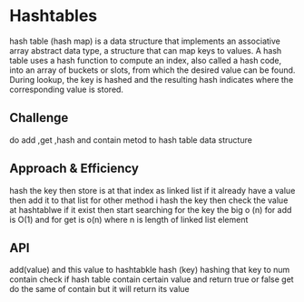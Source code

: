 # Hashtables

 hash table (hash map) is a data structure that implements an associative array abstract data type, a structure that can map keys to values. A hash table uses a hash function to compute an index, also called a hash code, into an array of buckets or slots, from which the desired value can be found. During lookup, the key is hashed and the resulting hash indicates where the corresponding value is stored.

## Challenge

do add ,get ,hash and contain metod to hash table data structure

## Approach & Efficiency

hash the key then store is at that index as linked list if it already have a value then add it to that list 
for other method i hash the key then check the value at hashtablwe if it exist then start searching for the key 
the big o (n) for add is O(1)
and for get is o(n) where n is length of linked list element 


## API

add(value) and this value to hashtabkle
hash (key) hashing that key to num
contain check if hash table contain certain value and return true or false 
get do the same of contain but it will return its value 